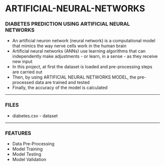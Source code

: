 # ARTIFICIAL-NEURAL-NETWORKS

### DIABETES PREDICTION USING ARTIFICIAL NEURAL NETWORKS

- An artificial neuron network (neural network) is a computational model that mimics the way nerve cells work in the human brain
- Artificial neural networks (ANNs) use learning algorithms that can independently make adjustments - or learn, in a sense - as they receive new input
- In this project, at first the dataset is loaded and pre-processing steps are carried out
- Then, by using ARTIFICIAL NEURAL NETWORKS MODEL, the pre-processed data are trained and tested
- Finally, the accuracy of the model is calculated

-----

### FILES

- diabetes.csv - dataset

-----

### FEATURES

- Data Pre-Processing
- Model Training
- Model Testing
- Model Validation

